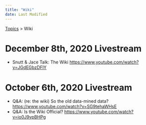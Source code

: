 ```yaml
---
title: "Wiki"
date: Last Modified
---
```

[Topics](../topics.md) > Wiki

# December 8th, 2020 Livestream
* Snutt & Jace Talk: The Wiki https://www.youtube.com/watch?v=JGdEGbzDFlY

# October 6th, 2020 Livestream
* Q&A: (re: the wiki) So the old data-mined data? https://www.youtube.com/watch?v=SG9tehaWHsE
* Q&A: Is the Wiki Official? https://www.youtube.com/watch?v=io0J9vpBHPg
